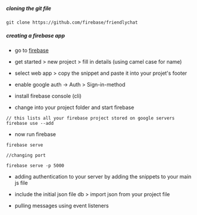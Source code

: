 ##### cloning the git file

```
git clone https://github.com/firebase/friendlychat
```

##### creating a firebase app

- go to [firebase](firebase.google.com)

- get started > new project > fill in details (using camel case for name)

- select web app > copy the snippet and paste it into your projet's footer

- enable google auth -> Auth > Sign-in-method

- install firebase console (cli)

- change into your project folder and start firebase
 
 ```
 // this lists all your firebase project stored on google servers
 firebase use --add
 ```

 - now run firebase

 ```
firebase serve

//changing port 

firebase serve -p 5000
 ```


- adding authentication to your server by adding the snippets to your main js file

- include the initial json file  db > import json from your project file

- pulling messages using event listeners 